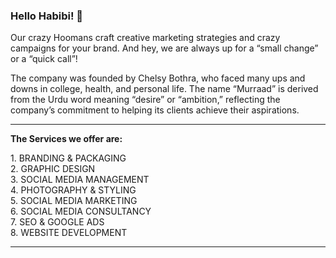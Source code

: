 ### Hello Habibi! 👋

<p>Our crazy Hoomans craft creative marketing strategies and crazy campaigns for your brand.
And hey, we are always up for a “small change” or a “quick call”!</p>

The company was founded by Chelsy Bothra, who faced many ups and downs in college, health, and personal life. The name “Murraad” is derived from the Urdu word meaning “desire” or “ambition,” reflecting the company’s commitment to helping its clients achieve their aspirations.

<hr>

<b>The Services we offer are:</b>

<span style="text-transform: capitalize;">
1. BRANDING & PACKAGING <br>
2. GRAPHIC DESIGN <br>
3. SOCIAL MEDIA MANAGEMENT <br>
4. PHOTOGRAPHY & STYLING <br>
5. SOCIAL MEDIA MARKETING <br>
6. SOCIAL MEDIA CONSULTANCY <br>
7. SEO & GOOGLE ADS <br>
8. WEBSITE DEVELOPMENT <br>
</ul>

<hr>
